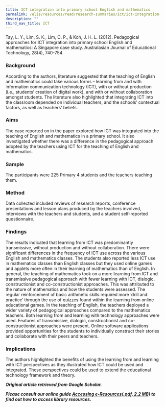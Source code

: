 ```yaml
---
title: ICT integration into primary school English and mathematics
permalink: /elis/resources/read/research-summaries/ict/ict-integration-into-primary-school-english-mathematics/
description: ""
third_nav_title: ICT
---
```

Tay, L. Y., Lim, S. K., Lim, C. P., & Koh, J. H. L. (2012). Pedagogical approaches for ICT integration into primary school English and mathematics: A Singapore case study. Australasian Journal of Educational Technology, 28(4), 740-754.

### Background

According to the authors, literature suggested that the teaching of English and mathematics could take various forms – learning from and with information communication technology (ICT), with or without production (i.e., students’ creation of digital work), and with or without collaboration amongst students. The literature also highlighted that integrating ICT into the classroom depended on individual teachers, and the schools’ contextual factors, as well as teachers’ beliefs.

### Aims

The case reported on in the paper explored how ICT was integrated into the teaching of English and mathematics in a primary school. It also investigated whether there was a difference in the pedagogical approach adopted by the teachers using ICT for the teaching of English and mathematics.

### Sample

The participants were 225 Primary 4 students and the teachers teaching them.

### Method

Data collected included reviews of research reports, conference presentations and lesson plans produced by the teachers involved, interviews with the teachers and students, and a student self-reported questionnaire.

### Findings

The results indicated that learning from ICT was predominantly transmissive, without production and without collaboration. There were significant differences in the frequency of ICT use across the various English and mathematics classes. The students also reported less ICT use in mathematics classes than English classes but they used online games and applets more often in their learning of mathematics than of English. In general, the teaching of mathematics took on a more learning from ICT and transmissive pedagogical approach with fewer learning with ICT, dialogic, constructionist and co-constructionist approaches. This was attributed to the nature of mathematics and how the students were assessed. The regular reinforcement of basic arithmetic skills required more ‘drill and practice’ through the use of quizzes found within the learning from online educational games. In the teaching of English, the teachers deployed a wider variety of pedagogical approaches compared to the mathematics teachers. Both learning from and learning with technology approaches were used. Features of transmissive, dialogic, constructionist and co-constructionist approaches were present. Online software applications provided opportunities for the students to individually construct their stories and collaborate with their peers and teachers.

### Implications

The authors highlighted the benefits of using the learning from and learning with ICT perspectives as they illustrated how ICT could be used and integrated. These perspectives could be used to extend the educational technology framework and theory.


_**Original article retrieved from Google Scholar.**_  

**_Please consult our online guide [Accessing e-Resources(.pdf, 2.2 MB)](https://academyofsingaporeteachers-moe-edu-sg-admin.cwp.sg/elis/resources/read/research-summaries/ict/18e45074-6b1b-4ac7-811f-1a8da16c4f81 "Accessing e-Resources") to find out how to access library resources._**